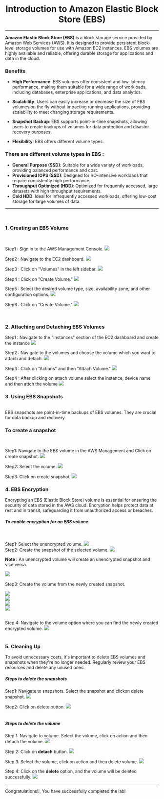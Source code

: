 <h1 style="text-align: center;">Introduction to Amazon Elastic Block Store (EBS)</h1>

----

**Amazon Elastic Block Store (EBS)** is a block storage service provided by Amazon Web Services (AWS). It is designed to provide persistent block-level storage volumes for use with Amazon EC2 instances. EBS volumes are highly available and reliable, offering durable storage for applications and data in the cloud.

### Benefits
- **High Performance**: EBS volumes offer consistent and low-latency performance, making them suitable for a wide range of workloads, including databases, enterprise applications, and data analytics.
- **Scalability**: Users can easily increase or decrease the size of EBS volumes on the fly without impacting running applications, providing scalability to meet changing storage requirements.
- **Snapshot Backup**: EBS supports point-in-time snapshots, allowing users to create backups of volumes for data protection and disaster recovery purposes.

- **Flexibility**: EBS offers different volume types.


### There are different volume types in EBS :
- **General Purpose (SSD)**: Suitable for a wide variety of workloads, providing balanced performance and cost.
- **Provisioned IOPS (SSD)**: Designed for I/O-intensive workloads that require consistently high performance.
- **Throughput Optimized (HDD)**: Optimized for frequently accessed, large datasets with high throughput requirements.
- **Cold HDD**: Ideal for infrequently accessed workloads, offering low-cost storage for large volumes of data.
___
<br>
<h3>1. Creating an EBS Volume </h3>
<br>

Step1 : Sign in to the AWS Management Console.
![](./image%20src/step1.png)
<br>


Step2 : Navigate to the EC2 dashboard.
![](./image%20src/step2.png)
<br>


Step3 : Click on "Volumes" in the left sidebar.
![](./image%20src/step3.png)
<br>


Step4 : Click on "Create Volume."
![](./image%20src/step4.png)
<br>

Step5 : Select the desired volume type, size, availability zone, and other configuration options.
![](./image%20src/step5.png)
<br>


Step6 : Click on "Create Volume."
![](./image%20src/step6.png)

<br><h3>2. Attaching and Detaching EBS Volumes </h1>

Step1 : Navigate to the "Instances" section of the EC2 dashboard and create the instance
![](./image%20src/Attach_step1.png)
<br>

Step2 : Navigate to the volumes and choose the volume which you want to attach and detach.
![](./image%20src/Attach_step2.png)
<br>

Step3 : Click on "Actions" and then "Attach Volume."
![](./image%20src/attach_step3.png)
<br>

Step4 : After clicking on attach volume select the instance, device name and then attch the volume
![](./image%20src/attach_step4.png)
<br>

<h3>3. Using EBS Snapshots</h3><br>
EBS snapshots are point-in-time backups of EBS volumes. They are crucial for data backup and recovery. <br>
<h3>To create a snapshot</h4><br>
 
Step1: Navigate to the EBS volume in the AWS Management and  Click on create snapshot.
![](./image%20src/snapshot1.png)
<br>

Step2: Select the volume.
![](./image%20src/snapshot2.png)
<br>

Step3: Click on create snapshot.
![](./image%20src/snapshot3.png)
<br>

<h3>4. EBS Encryption</h3>

Encrypting an EBS (Elastic Block Store) volume is essential for ensuring the security of data stored in the AWS cloud. Encryption helps protect data at rest and in transit, safeguarding it from unauthorized access or breaches.<br>

<h5>To enable encryption for an EBS volume</h5><br>

Step1: Select the unencrypted volume.
![](./image%20src/encrypt1.png)
<br>
Step2: Create the snapshot of the selected volume.
![](./image%20src/encrypt2.png)<br>

**Note :** An unencrypted volume will create an unencrypted snapshot and vice versa.

![](./image%20src/encrypt3.png)<br><br>
Step3: Create the volume from the newly created snapshot.

![](./image%20src/encrypt4.png)<br>
![](./image%20src/encrypt5.png)<br>
![](./image%20src/encrypt6.png)<br>
![](./image%20src/encrypt7.png)<br><br>


Step 4: Navigate to the volume option where you can find the newly created encrypted volume.
![](./image%20src/encrypt8.png)<br><br>

<h3>5. Cleaning Up</h3>

To avoid unnecessary costs, it's important to delete EBS volumes and snapshots when they're no longer needed.
Regularly review your EBS resources and delete any unused ones.

##### Steps to delete the snapshots

Step1: Navigate to snapshots. Select the snapshot and clickon delete snapshot.
![](./image%20src/SnapShotdel1.png)<br>

Step2: Click on delete button.
![](./image%20src/SnapShotdel2.png)<br><br>

##### Steps to delete the volume

Step 1: Navigate to volume. Select the volume, click on action and then detach the volume.
![](./image%20src/voldel1.png)<br>

Step 2: Click on **detach** button.
![](./image%20src/voldel2.png)<br>

Step 3: Select the volume, click on action and then delete volume.
![](./image%20src/voldel3.png)<br>

Step 4: Click on the **delete** option, and the volume will be deleted successfully.
![](./image%20src/voldel4.png)<br>

----
Congratulations!!, You have successfully completed the lab!